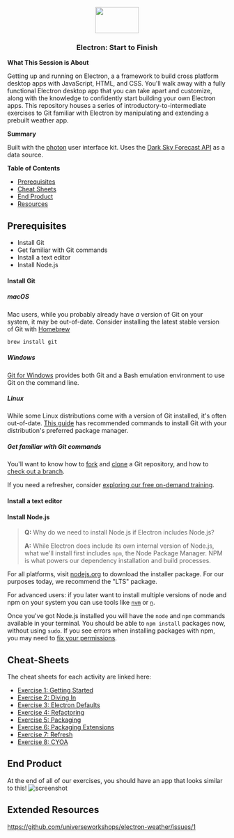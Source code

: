 <p align="center">
  <img src="https://user-images.githubusercontent.com/3791941/31036931-072760fe-a534-11e7-8cd7-0565bdc2727c.png" width="100" height="60">

  <h3 align="center">Electron: Start to Finish<br></h3>
</p>

**What This Session is About**

Getting up and running on Electron, a a framework to build cross platform desktop apps with JavaScript, HTML, and CSS. You'll walk away with a fully functional Electron desktop app that you can take apart and customize, along with the knowledge to confidently start building your own Electron apps. This repository houses a series of introductory-to-intermediate exercises to Git familiar with Electron by manipulating and extending a prebuilt weather app.

**Summary**

Built with the [photon](http://photonkit.com) user interface kit.
Uses the [Dark Sky Forecast API](https://developer.forecast.io) as a data source.

**Table of Contents**
- [Prerequisites](#prerequisites)
- [Cheat Sheets](#cheat-sheets)
- [End Product](#end-product)
- [Resources](#extended-resources)

## Prerequisites

- Install Git
- Get familiar with Git commands
- Install a text editor
- Install Node.js

#### Install Git

##### macOS
Mac users, while you probably already have _a_ version of Git on your system, it may be out-of-date. Consider installing the latest stable version of Git with [Homebrew](https://brew.sh)  
  ```sh
  brew install git
  ```

##### Windows
[Git for Windows](https://git-for-windows.github.io/) provides both Git and a Bash emulation environment to use Git on the command line.

##### Linux
While some Linux distributions come with a version of Git installed, it's often out-of-date. [This guide](https://git-scm.com/download/linux) has recommended commands to install Git with your distribution's preferred package manager.

##### Get familiar with Git commands
You'll want to know how to [fork](https://help.github.com/articles/fork-a-repo/) and [clone](https://help.github.com/articles/cloning-a-repository/) a Git repository, and how to [check out a branch](https://git-scm.com/docs/git-checkout#git-checkout-emgitcheckoutemltbranchgt).

If you need a refresher, consider [exploring our free on-demand training](https://services.github.com/on-demand/).

#### Install a text editor

#### Install Node.js
> **Q:** Why do we need to install Node.js if Electron includes Node.js?
>
> **A:** While Electron does include its own internal version of Node.js, what we'll install first includes `npm`, the Node Package Manager. NPM is what powers our dependency installation and build processes.

For all platforms, visit [nodejs.org](https://nodejs.org/en/download/) to download the installer package. For our purposes today, we recommend the "LTS" package.

For advanced users: if you later want to install multiple versions of node and npm on your system you can use tools like [`nvm`](https://github.com/creationix/nvm) or [`n`](https://github.com/tj/n).

Once you've got Node.js installed you will have the `node` and `npm` commands available in your terminal. You should be able to `npm install` packages now, without using `sudo`. If you see errors when installing packages with npm, you may need to [fix your permissions](https://docs.npmjs.com/getting-started/fixing-npm-permissions).

## Cheat-Sheets
The cheat sheets for each activity are linked here:

- [Exercise 1: Getting Started](cheat-sheets/1-getting-started.md)
- [Exercise 2: Diving In](cheat-sheets/2-diving-in.md)
- [Exercise 3: Electron Defaults](cheat-sheets/3-electron-defaults.md)
- [Exercise 4: Refactoring](cheat-sheets/4-refactoring.md)
- [Exercise 5: Packaging](cheat-sheets/5-packaging.md)
- [Exercise 6: Packaging Extensions](cheat-sheets/6-packaging-extensions.md)
- [Exercise 7: Refresh](cheat-sheets/7-refresh.md)
- [Exercise 8: CYOA](cheat-sheets/8-CYOA.md)

## End Product
At the end of all of our exercises, you should have an app that looks similar to this!
![screenshot](https://cloud.githubusercontent.com/assets/671378/15033544/97011f38-1220-11e6-9611-1571063fe107.png)

## Extended Resources
https://github.com/universeworkshops/electron-weather/issues/1
